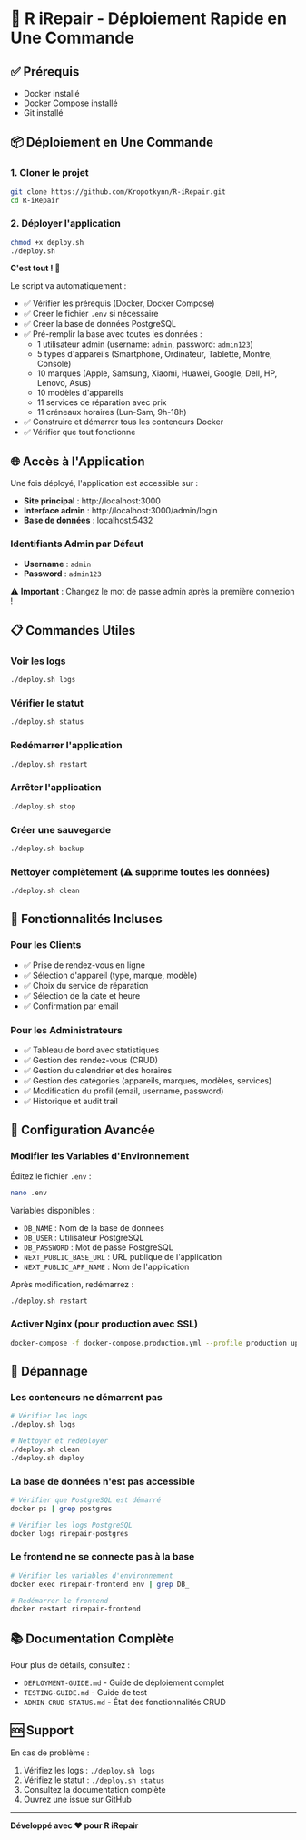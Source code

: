 # 🚀 R iRepair - Déploiement Rapide en Une Commande

## ✅ Prérequis

- Docker installé
- Docker Compose installé
- Git installé

## 📦 Déploiement en Une Commande

### 1. Cloner le projet

```bash
git clone https://github.com/Kropotkynn/R-iRepair.git
cd R-iRepair
```

### 2. Déployer l'application

```bash
chmod +x deploy.sh
./deploy.sh
```

**C'est tout ! 🎉**

Le script va automatiquement :
- ✅ Vérifier les prérequis (Docker, Docker Compose)
- ✅ Créer le fichier `.env` si nécessaire
- ✅ Créer la base de données PostgreSQL
- ✅ Pré-remplir la base avec toutes les données :
  - 1 utilisateur admin (username: `admin`, password: `admin123`)
  - 5 types d'appareils (Smartphone, Ordinateur, Tablette, Montre, Console)
  - 10 marques (Apple, Samsung, Xiaomi, Huawei, Google, Dell, HP, Lenovo, Asus)
  - 10 modèles d'appareils
  - 11 services de réparation avec prix
  - 11 créneaux horaires (Lun-Sam, 9h-18h)
- ✅ Construire et démarrer tous les conteneurs Docker
- ✅ Vérifier que tout fonctionne

## 🌐 Accès à l'Application

Une fois déployé, l'application est accessible sur :

- **Site principal** : http://localhost:3000
- **Interface admin** : http://localhost:3000/admin/login
- **Base de données** : localhost:5432

### Identifiants Admin par Défaut

- **Username** : `admin`
- **Password** : `admin123`

⚠️ **Important** : Changez le mot de passe admin après la première connexion !

## 📋 Commandes Utiles

### Voir les logs

```bash
./deploy.sh logs
```

### Vérifier le statut

```bash
./deploy.sh status
```

### Redémarrer l'application

```bash
./deploy.sh restart
```

### Arrêter l'application

```bash
./deploy.sh stop
```

### Créer une sauvegarde

```bash
./deploy.sh backup
```

### Nettoyer complètement (⚠️ supprime toutes les données)

```bash
./deploy.sh clean
```

## 🎯 Fonctionnalités Incluses

### Pour les Clients
- ✅ Prise de rendez-vous en ligne
- ✅ Sélection d'appareil (type, marque, modèle)
- ✅ Choix du service de réparation
- ✅ Sélection de la date et heure
- ✅ Confirmation par email

### Pour les Administrateurs
- ✅ Tableau de bord avec statistiques
- ✅ Gestion des rendez-vous (CRUD)
- ✅ Gestion du calendrier et des horaires
- ✅ Gestion des catégories (appareils, marques, modèles, services)
- ✅ Modification du profil (email, username, password)
- ✅ Historique et audit trail

## 🔧 Configuration Avancée

### Modifier les Variables d'Environnement

Éditez le fichier `.env` :

```bash
nano .env
```

Variables disponibles :
- `DB_NAME` : Nom de la base de données
- `DB_USER` : Utilisateur PostgreSQL
- `DB_PASSWORD` : Mot de passe PostgreSQL
- `NEXT_PUBLIC_BASE_URL` : URL publique de l'application
- `NEXT_PUBLIC_APP_NAME` : Nom de l'application

Après modification, redémarrez :

```bash
./deploy.sh restart
```

### Activer Nginx (pour production avec SSL)

```bash
docker-compose -f docker-compose.production.yml --profile production up -d
```

## 🐛 Dépannage

### Les conteneurs ne démarrent pas

```bash
# Vérifier les logs
./deploy.sh logs

# Nettoyer et redéployer
./deploy.sh clean
./deploy.sh deploy
```

### La base de données n'est pas accessible

```bash
# Vérifier que PostgreSQL est démarré
docker ps | grep postgres

# Vérifier les logs PostgreSQL
docker logs rirepair-postgres
```

### Le frontend ne se connecte pas à la base

```bash
# Vérifier les variables d'environnement
docker exec rirepair-frontend env | grep DB_

# Redémarrer le frontend
docker restart rirepair-frontend
```

## 📚 Documentation Complète

Pour plus de détails, consultez :
- `DEPLOYMENT-GUIDE.md` - Guide de déploiement complet
- `TESTING-GUIDE.md` - Guide de test
- `ADMIN-CRUD-STATUS.md` - État des fonctionnalités CRUD

## 🆘 Support

En cas de problème :
1. Vérifiez les logs : `./deploy.sh logs`
2. Vérifiez le statut : `./deploy.sh status`
3. Consultez la documentation complète
4. Ouvrez une issue sur GitHub

---

**Développé avec ❤️ pour R iRepair**
